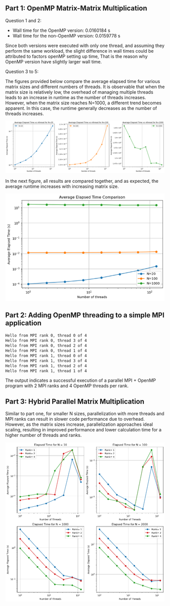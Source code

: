## Part 1: OpenMP Matrix-Matrix Multiplication

Question 1 and 2:
* Wall time for the OpenMP version: 0.0160184 s
* Wall time for the non-OpenMP version: 0.0159778 s 

Since both versions were executed with only one thread, and assuming they perform the same workload, the slight difference in wall times could be attributed to factors openMP setting up time, That is the reason why OpenMP version have slightly larger wall time.

Question 3 to 5:

The figures provided below compare the average elapsed time for various matrix sizes and different numbers of threads. It is observable that when the matrix size is relatively low, the overhead of managing multiple threads leads to an increase in runtime as the number of threads increases. However, when the matrix size reaches N=1000, a different trend becomes apparent. In this case, the runtime generally decreases as the number of threads increases.

<p align="center">
  <img src="./Figures/P1_Q4_1.png" width="1000"/>
</p>


In the next figure, all results are compared together, and as expected, the average runtime increases with increasing matrix size.


<p align="center">
    <img src="./Figures/P1_Q4_2.png" width="600"/>
</p>


## Part 2: Adding OpenMP threading to a simple MPI application

```
Hello from MPI rank 0, thread 0 of 4
Hello from MPI rank 0, thread 3 of 4
Hello from MPI rank 0, thread 2 of 4
Hello from MPI rank 0, thread 1 of 4
Hello from MPI rank 1, thread 0 of 4
Hello from MPI rank 1, thread 3 of 4
Hello from MPI rank 1, thread 2 of 4
Hello from MPI rank 1, thread 1 of 4
```
The output indicates a successful execution of a parallel MPI + OpenMP program with 2 MPI ranks and 4 OpenMP threads per rank.

## Part 3: Hybrid Parallel Matrix Multiplication
Similar to part one, for smaller N sizes, parallelization with more threads and MPI ranks can result in slower code performance due to overhead. However, as the matrix sizes increase, parallelization approaches ideal scaling, resulting in improved performance and lower calculation time for a higher number of threads and ranks.

<p align="center">
    <img src="./Figures/P3_Q2.png" width="900"/>
</p>
